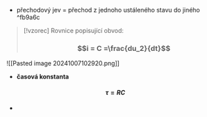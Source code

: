 - přechodový jev = přechod z jednoho ustáleného stavu do jiného ^fb9a6c

> [!vzorec]
> Rovnice popisující obvod:
>### $$i = C =\frac{du_2}{dt}$$

![[Pasted image 20241007102920.png]]

- **časová konstanta** 
#### $$\tau = RC $$
- 